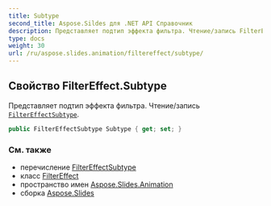 ```yaml
---
title: Subtype
second_title: Aspose.Sildes для .NET API Справочник
description: Представляет подтип эффекта фильтра. Чтение/запись FilterEffectSubtypeaspose.slides.animation/filtereffectsubtype.
type: docs
weight: 30
url: /ru/aspose.slides.animation/filtereffect/subtype/
---
```


## Свойство FilterEffect.Subtype

Представляет подтип эффекта фильтра. Чтение/запись [`FilterEffectSubtype`](../../filtereffectsubtype).

```csharp
public FilterEffectSubtype Subtype { get; set; }
```

### См. также

* перечисление [FilterEffectSubtype](../../filtereffectsubtype)
* класс [FilterEffect](../../filtereffect)
* пространство имен [Aspose.Slides.Animation](../../filtereffect)
* сборка [Aspose.Slides](../../../)

<!-- DO NOT EDIT: сгенерировано xmldocmd для Aspose.Slides.dll -->